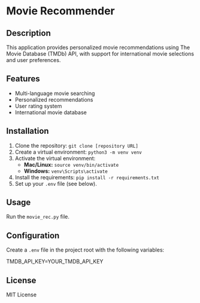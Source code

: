 # Movie Recommender

## Description

This application provides personalized movie recommendations using The Movie Database (TMDb) API, with support for international movie selections and user preferences.

## Features

*   Multi-language movie searching
*   Personalized recommendations
*   User rating system
*   International movie database

## Installation

1.  Clone the repository: `git clone [repository URL]`
2.  Create a virtual environment: `python3 -m venv venv`
3.  Activate the virtual environment:
    *   **Mac/Linux:** `source venv/bin/activate`
    *   **Windows:** `venv\Scripts\activate`
4.  Install the requirements: `pip install -r requirements.txt`
5.  Set up your `.env` file (see below).

## Usage

Run the `movie_rec.py` file.

## Configuration

Create a `.env` file in the project root with the following variables:

TMDB_API_KEY=YOUR_TMDB_API_KEY

## License

MIT License
